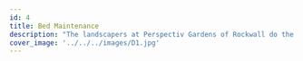 ```yaml
---
id: 4
title: Bed Maintenance
description: "The landscapers at Perspectiv Gardens of Rockwall do the tedious work for you. Whether it's weeding, laying down some fresh mulch, or bringing more color to your flower beds, Perspectiv has you covered."
cover_image: '../../../images/D1.jpg'
---
```

